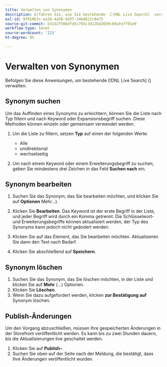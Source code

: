 ```yaml
---
title: Verwalten von Synonymen
description: Erfahren Sie, wie Sie bestehende  [!DNL Live Search]  verwalten.
exl-id: 9f910b3c-ea28-4a50-9d3f-24b4812c0e75
source-git-commit: b31d2f566dfd5c765c3d12bd2659c89afe7f91e0
workflow-type: tm+mt
source-wordcount: '221'
ht-degree: 0%

---
```


# Verwalten von Synonymen

Befolgen Sie diese Anweisungen, um bestehende [!DNL Live Search] ([) ](synonyms.md) verwalten.

## Synonym suchen

Um das Auffinden eines Synonyms zu erleichtern, können Sie die Liste nach Typ filtern und nach Keyword oder Expansionsbegriff suchen.  Diese Methoden können einzeln oder gemeinsam verwendet werden.

1. Um die Liste zu filtern, setzen **Typ** auf einen der folgenden Werte:

   * Alle
   * unidirektional
   * wechselseitig

1. Um nach einem Keyword oder einem Erweiterungsbegriff zu suchen, geben Sie mindestens drei Zeichen in das Feld **Suchen nach** ein.

## Synonym bearbeiten

1. Suchen Sie das Synonym, das Sie bearbeiten möchten, und klicken Sie auf **Optionen** Mehr…).

1. Klicken Sie **Bearbeiten**.
Das Keyword ist der erste Begriff in der Liste, und jeder Begriff wird durch ein Komma getrennt. Die Schlüsselwort- und Erweiterungsbegriffe können aktualisiert werden, der Typ des Synonyms kann jedoch nicht geändert werden.
1. Klicken Sie auf das Element, das Sie bearbeiten möchten. Aktualisieren Sie dann den Text nach Bedarf.

1. Klicken Sie abschließend auf **Speichern**.

## Synonym löschen

1. Suchen Sie das Synonym, das Sie löschen möchten, in der Liste und klicken Sie auf **Mehr** (…) Optionen.
1. Klicken Sie **Löschen**.
1. Wenn Sie dazu aufgefordert werden, klicken **zur Bestätigung auf** Synonym löschen.

## Publish-Änderungen

Um den Vorgang abzuschließen, müssen Ihre gespeicherten Änderungen in der Storefront veröffentlicht werden. Es kann bis zu zwei Stunden dauern, bis die Aktualisierungen live geschaltet werden.

1. Klicken Sie auf **Publish-**.
1. Suchen Sie oben auf der Seite nach der Meldung, die bestätigt, dass Ihre Änderungen veröffentlicht wurden.
